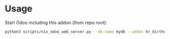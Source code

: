 # Usage

Start Odoo including this addon (from repo root):

```bash
python3 scripts/nix_odoo_web_server.py --db-name mydb --addon hr_birthday_welcome_message
```
